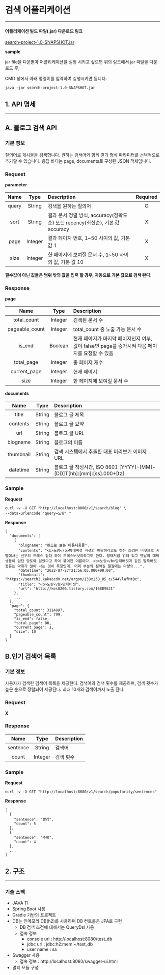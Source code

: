 # 검색 어플리케이션
*****

#### 어플리케이션 빌드 파일(.jar) 다운로드 링크

[search-project-1.0-SNAPSHOT.jar](https://github.com/HanimKim/search-project-bootjar)

**sample**


jar file을 다운받아 어플리케이션을 실행 시키고 싶으면 위의 링크에서 jar 파일을 다운로드 후,

CMD 창에서 아래 명령어를 입력하여 실행시키면 됩니다.
```
java -jar search-project-1.0-SNAPSHOT.jar
```

## 1. API 명세
*****

## A. 블로그 검색 API

### 기본 정보
질의어로 게시물을 검색합니다. 원하는 검색어와 함께 결과 형식 파라미터를 선택적으로 추가할 수 있습니다. 
응답 바디는 page, documents로 구성된 JSON 객체입니다.

### Request
**parameter**

|  Name   |  Type   | Description | Required  |
|:-------:|:-------:|:------------|:---------:|
|  query  | String  | 검색을 원하는 질의어 |     O     |
|  sort   | String  | 결과 문서 정렬 방식, accuracy(정확도순) 또는 recency(최신순), 기본 값 accuracy       |     X     |
|  page   | Integer | 결과 페이지 번호, 1~50 사이의 값, 기본 값 1        |     X     |
|  size   |  Integer   | 한 페이지에 보여질 문서 수, 1~50 사이의 값, 기본 값 10       |     X     |

**필수값이 아닌 값들은 범위 밖의 값을 입력 할 경우, 자동으로 기본 값으로 검색 돤다.**

### Response

**page**

|  Name   |  Type   | Description |
|:-------:|:-------:|:------------|
|  total_count  | Integer  | 검색된 문서 수 |
|  pageable_count   | Integer  | total_count 중 노출 가능 문서 수       |
|  is_end   | Boolean | 현재 페이지가 마지막 페이지인지 여부, 값이 false면 page를 증가시켜 다음 페이지를 요청할 수 있음        |
|  total_page   | Integer | 총 페이지 개수       |
|  current_page   | Integer | 현재 페이지      |
|  size   | Integer | 한 페이지에 보여질 문서 수     |

**documents**

|  Name   |  Type   | Description                                                   |
|:-------:|:-------:|:--------------------------------------------------------------|
|  title  | String  | 블로그 글 제목                                                      |
|  contents   | String  | 블로그 글 요약                                                      |
|  url   | String | 블로그 글 URL                                                     |
|  blogname   | String | 블로그의 이름                                                       |
|  thumbnail   | String | 검색 시스템에서 추출한 대표 미리보기 이미지 URL                          |
|  datetime   | String | 블로그 글 작성시간, ISO 8601 [YYYY]-[MM]-[DD]T[hh]:[mm]:[ss].000+[tz] |

### Sample

**Request**

```
curl -v -X GET "http://localhost:8080/v1/search/blog" \
--data-urlencode 'query=노랑' "
```

**Response**

```
{
  "documents": [
    {
      "blogname": "렌즈로 보는 아름다움들",
      "contents": "<b>노랑</b>망태버섯 버섯의 여왕이라고도 하는 화려한 버섯으로 서양에서는 신부의 드레스 같다 하여 드레스버섯이라고도 한다. 망태처럼 얽혀 있고 옛날의 대학생들이 입던 망토와 닮았다고 하여 붙여진 이름이다. <b>노랑</b>망태버섯과 같은 말뚝버섯 종류는 악취가 많이 나는 것이 특징인데, 머리 부분의 점액질 물질에는 다량의...",
      "datetime": "2022-07-27T21:56:05.000+09:00",
      "thumbnail": "https://search2.kakaocdn.net/argon/130x130_85_c/544VlWfMtBc",
      "title": "<b>노랑</b>망태버섯",
      "url": "http://kes8206.tistory.com/16889621"
    },
    ...
  ],
  "page": {
    "total_count": 3114897,
    "pageable_count": 799,
    "is_end": false,
    "total_page": 80,
    "current_page": 1,
    "size": 10
  }
}
```

## B.인기 검색어 목록

### 기본 정보

사용자가 검색한 검색어 목록을 제공한다.
검색어와 검색 횟수를 제공하며, 검색 횟수가 높은 순으로 정렬되어 제공된다.
최대 10개의 검색어까지 노출 된다.

### Request

**X**

### Response

|  Name   |  Type   | Description |
|:-------:|:-------:|:------------|
|  sentence  | String  | 검색어         |
|  count   | Integer | 검색 횟수       |

### Sample

**Request**

```
curl -v -X GET "http://localhost:8080/v1/search/popularity/sentences"
```

**Response**

```
[
  {
    "sentence": "빨강",
    "count": 5
  },
  {
    "sentence": "주황",
    "count": 4
  },
  ...
]
```

## 2. 구조
*****

### 기술 스펙

* JAVA 11
* Spring Boot 사용
* Gradle 기반의 프로젝트
* DB는 인메모리 DB(h2)를 사용하며 DB 컨트롤은 JPA로 구현
  * DB 검색 조건에 대해서는 QueryDsl 사용
  * 접속 정보
    * console url : http://localhost:8080/test_db
    * jdbc url : jdbc:h2:mem:~/test_db
    * user name : sa
* Swagger 사용
  * 접속 정보 : http://localhost:8080/swagger-ui.html
* 멀티 모듈 구성